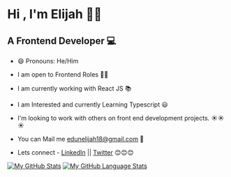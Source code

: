 <!--
**Elijah699/Elijah699** is a ✨ _special_ ✨ repository because its `README.md` (this file) appears on your GitHub profile.

Here are some ideas to get you started:

- 🔭 I’m currently working on ...
- 🌱 I’m currently learning ...
- 👯 I’m looking to collaborate on ...
- 🤔 I’m looking for help with ...
- 💬 Ask me about ...
- 📫 How to reach me: ...
- 
- ⚡ Fun fact: ...
-->

# Hi , I'm Elijah 👋👋

## A Frontend Developer 💻 

* 😄 Pronouns: He/Him

* I am open to Frontend Roles 👐👐

* I am currently working with React JS 	📚 

* I am Interested and currently Learning Typescript 😃

* I'm looking to work with others on front end development projects. ☀️☀️☀️

* You can Mail me [edunelijah18@gmail.com](edunelijah18@gmail.com) 📧 

* Lets connect - [LinkedIn](https://www.linkedin.com/in/elijah-edun-3850081a3/) || [Twitter](https://twitter.com/devCreed) 😊😊😊

[![My GitHub Stats](https://github-readme-stats.vercel.app/api/?username=Elijah699&count_private=true&theme=tokyonight&showicons=true)]()
[![My GitHub Language Stats](https://github-readme-stats.vercel.app/api/top-langs/?username=Elijah699&langs_count=5&theme=tokyonight)]()

